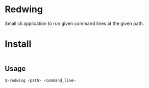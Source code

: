 # Redwing

Small cli application to run given command lines at the given path.


# Install
```bash

```

## Usage

```bash
$>redwing <path> <command_line>
```
